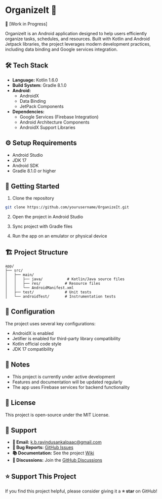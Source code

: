 # OrganizeIt 📱

🚧 [Work in Progress]

OrganizeIt is an Android application designed to help users efficiently organize tasks, schedules, and resources. Built with Kotlin and Android Jetpack libraries, the project leverages modern development practices, including data binding and Google services integration.

## 🛠️ Tech Stack

- **Language:** Kotlin 1.6.0
- **Build System:** Gradle 8.1.0
- **Android:**
  - AndroidX
  - Data Binding
  - JetPack Components
- **Dependencies:**
  - Google Services (Firebase Integration)
  - Android Architecture Components
  - AndroidX Support Libraries

## ⚙️ Setup Requirements

- Android Studio
- JDK 17
- Android SDK
- Gradle 8.1.0 or higher

## 🚀 Getting Started

1. Clone the repository
```bash
git clone https://github.com/yourusername/OrganizeIt.git
```

2. Open the project in Android Studio

3. Sync project with Gradle files

4. Run the app on an emulator or physical device

## 🏗️ Project Structure

```
app/
├── src/
│   ├── main/
│   │   ├── java/           # Kotlin/Java source files
│   │   ├── res/           # Resource files
│   │   └── AndroidManifest.xml
│   ├── test/              # Unit tests
│   └── androidTest/       # Instrumentation tests
```

## 🔧 Configuration

The project uses several key configurations:

- AndroidX is enabled
- Jetifier is enabled for third-party library compatibility
- Kotlin official code style
- JDK 17 compatibility

## 📝 Notes

- This project is currently under active development
- Features and documentation will be updated regularly
- The app uses Firebase services for backend functionality

## 📜 License

This project is open-source under the MIT License.

## 📮 Support

- **📧 Email:** [k.b.ravindusankalpaac@gmail.com](mailto:k.b.ravindusankalpaac@gmail.com)  
- **🐞 Bug Reports:** [GitHub Issues](https://github.com/K-B-R-S-W/OrganizeIt/issues)  
- **📚 Documentation:** See the project [Wiki](https://github.com/K-B-R-S-W/OrganizeIt/wiki)  
- **💭 Discussions:** Join the [GitHub Discussions](https://github.com/K-B-R-S-W/OrganizeIt/discussions)

## ⭐ Support This Project

If you find this project helpful, please consider giving it a **⭐ star** on GitHub!